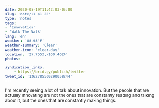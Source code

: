 ```yaml
---
date: 2020-05-19T11:42:03-05:00
slug: 'note/11-41-36'
type: 'notes'
tags:
- 'Innovation'
- 'Walk The Walk'
lang: 'en'
weather: '88.98°F'
weather-summary: 'Clear'
weather-icon: 'clear-day'
location: '25.7553,-100.4024'
photos:

syndication_links:
    - https://brid.gy/publish/twitter
tweet_id: '1262785560290058244'
---
```

I'm recently seeing a lot of talk about innovation. But the people that are actually innovating are not the ones that are constantly reading and talking about it, but the ones that are constantly making things.
 